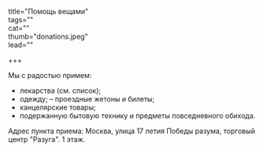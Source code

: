 title="Помощь вещами"  
tags=""  
cat=""  
thumb="donations.jpeg"  
lead=""  

+++

Мы с радостью примем:

* лекарства (см. список);
* одежду; – проездные жетоны и билеты;
* канцелярские товары;
* подержанную бытовую технику и предметы повседневного обихода.

Адрес пункта приема: Москва, улица 17 летия Победы разума, торговый центр "Разуга". 1 этаж. 
